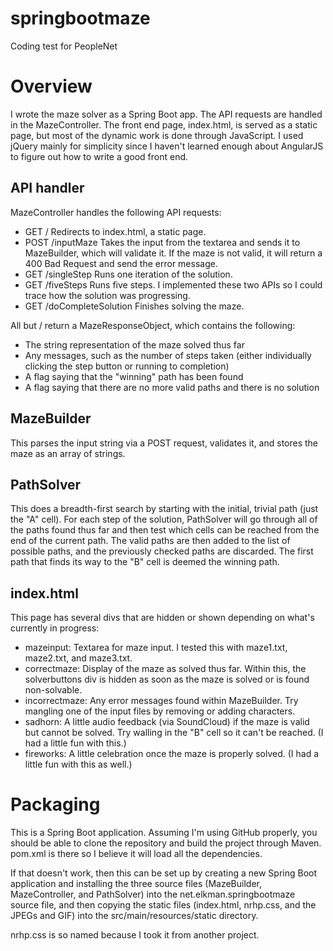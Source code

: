 # springbootmaze
Coding test for PeopleNet

# Overview
I wrote the maze solver as a Spring Boot app. The API requests are handled in the MazeController. The front end page, index.html, 
is served as a static page, but most of the dynamic work is done through JavaScript. I used jQuery mainly for simplicity 
since I haven't learned enough about AngularJS to figure out how to write a good front end.

## API handler
MazeController handles the following API requests:
* GET / Redirects to index.html, a static page.
* POST /inputMaze Takes the input from the textarea and sends it to MazeBuilder, which will validate it.  If the maze is not valid,
it will return a 400 Bad Request and send the error message.
* GET /singleStep Runs one iteration of the solution.
* GET /fiveSteps Runs five steps.  I implemented these two APIs so I could trace how the solution was progressing.
* GET /doCompleteSolution Finishes solving the maze.

All but / return a MazeResponseObject, which contains the following:
* The string representation of the maze solved thus far
* Any messages, such as the number of steps taken (either individually clicking the step button or running to completion)
* A flag saying that the "winning" path has been found
* A flag saying that there are no more valid paths and there is no solution

## MazeBuilder
This parses the input string via a POST request, validates it, and stores the maze as an array of strings.

## PathSolver
This does a breadth-first search by starting with the initial, trivial path (just the "A" cell).  For each step of the solution,
PathSolver will go through all of the paths found thus far and then test which cells can be reached from the end of the current path.
The valid paths are then added to the list of possible paths, and the previously checked paths are discarded.  The first path
that finds its way to the "B" cell is deemed the winning path.

## index.html
This page has several divs that are hidden or shown depending on what's currently in progress:
* mazeinput: Textarea for maze input.  I tested this with maze1.txt, maze2.txt, and maze3.txt.
* correctmaze: Display of the maze as solved thus far.  Within this, the solverbuttons div is hidden as soon as the maze is solved
or is found non-solvable.
* incorrectmaze: Any error messages found within MazeBuilder.  Try mangling one of the input files by removing or adding characters.
* sadhorn: A little audio feedback (via SoundCloud) if the maze is valid but cannot be solved.  Try walling in the "B" cell so it can't be reached.  (I had a little fun with this.)
* fireworks: A little celebration once the maze is properly solved.  (I had a little fun with this as well.)

# Packaging
This is a Spring Boot application. Assuming I'm using GitHub properly, you should be able to clone the repository and build the
project through Maven. pom.xml is there so I believe it will load all the dependencies.

If that doesn't work, then this can be set up by creating a new Spring Boot application and installing the three source files 
(MazeBuilder, MazeController, and PathSolver) into the net.elkman.springbootmaze source file, and then copying the static files 
(index.html, nrhp.css, and the JPEGs and GIF) into the src/main/resources/static directory.

nrhp.css is so named because I took it from another project.

